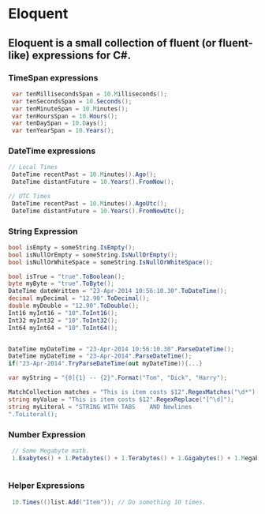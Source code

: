 # Eloquent

## Eloquent is a small collection of fluent (or fluent-like) expressions for C#.  

### TimeSpan expressions
```c#
 var tenMillisecondsSpan = 10.Milliseconds();
 var tenSecondsSpan = 10.Seconds();
 var tenMinuteSpan = 10.Minutes();
 var tenHoursSpan = 10.Hours();
 var tenDaySpan = 10.Days(); 
 var tenYearSpan = 10.Years(); 
```

### DateTime expressions
```c#
// Local Times
 DateTime recentPast = 10.Minutes().Ago();
 DateTime distantFuture = 10.Years().FromNow();

// UTC Times
 DateTime recentPast = 10.Minutes().AgoUtc();
 DateTime distantFuture = 10.Years().FromNowUtc(); 
```

### String Expression
```c#
bool isEmpty = someString.IsEmpty();
bool isNullOrEmpty = someString.IsNullOrEmpty();
bool isNullOrWhiteSpace = someString.IsNullOrWhiteSpace();

bool isTrue = "true".ToBoolean();
byte myByte = "true".ToByte();
DateTime dateWritten = "23-Apr-2014 10:56:10.30".ToDateTime(); 
decimal myDecimal = "12.90".ToDecimal();
double myDouble = "12.90".ToDouble();
Int16 myInt16 = "10".ToInt16();
Int32 myInt32 = "10".ToInt32();
Int64 myInt64 = "10".ToInt64();


DateTime myDateTime = "23-Apr-2014 10:56:10.30".ParseDateTime();
DateTime myDateTime = "23-Apr-2014".ParseDateTime();
if("23-Apr-2014".TryParseDateTime(out myDateTime)){...}

var myString = "{0]{1} -- {2}".Format("Tom", "Dick", "Harry");

MatchCollection matches = "This is item costs $12".RegexMatches("\d*");
string myValue = "This is item costs $12".RegexReplace("[^\d]");
string myLiteral = "STRING WITH TABS    AND Newlines
".ToLiteral();  

```

### Number Expression
```c#
 // Some Megabyte math.
 1.Exabytes() + 1.Petabytes() + 1.Terabytes() + 1.Gigabytes() + 1.Megabytes() + 1.Kilobytes() + 1.Bytes();
 
```

### Helper Expressions
```c#
 10.Times(()list.Add("Item")); // Do something 10 times.
 
```


